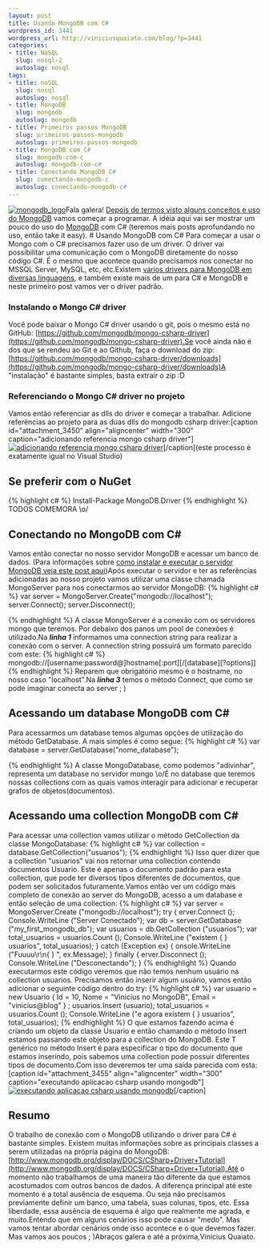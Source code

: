 ```yaml
--- 
layout: post
title: Usando MongoDB com C#
wordpress_id: 3441
wordpress_url: http://viniciusquaiato.com/blog/?p=3441
categories: 
- title: NoSQL
  slug: nosql-2
  autoslug: nosql
tags: 
- title: noSQL
  slug: nosql
  autoslug: nosql
- title: MongoDB
  slug: mongodb
  autoslug: mongodb
- title: Primeiros passos MongoDB
  slug: primeiros-passos-mongodb
  autoslug: primeiros-passos-mongodb
- title: MongoDB com C#
  slug: mongodb-com-c
  autoslug: mongodb-com-c#
- title: Conectando MongoDB C#
  slug: conectando-mongodb-c
  autoslug: conectando-mongodb-c#
---
```

[![](http://viniciusquaiato.com/blog/wp-content/uploads/2011/05/mongodb_logo.png "mongodb_logo")](http://viniciusquaiato.com/blog/wp-content/uploads/2011/05/mongodb_logo.png)Fala galera! [Depois de termos visto alguns conceitos e uso do MongoDB](http://viniciusquaiato.com/blog/primeiros-passos-com-mongodb/) vamos começar a programar. A idéia aqui vai ser mostrar um pouco do uso do [MongoDB](http://www.mongodb.org/) com C# (teremos mais posts aprofundando no uso, então take it easy). # Usando MongoDB com C#
Para começar a usar o Mongo com o C# precisamos fazer uso de um driver. O driver vai possibilitar uma comunicação com o MongoDB diretamente do nosso código C#. É o mesmo que acontece quando precisamos nos conectar no MSSQL Server, MySQL, etc, etc.Existem [vários drivers para MongoDB em diversas linguagens](http://www.mongodb.org/display/DOCS/Drivers), e também existe mais de um para C# e MongoDB e neste primeiro post vamos ver o driver padrão.

### Instalando o Mongo C# driver
Você pode baixar o Mongo C# driver usando o git, pois o mesmo está no GitHub: [https://github.com/mongodb/mongo-csharp-driver](https://github.com/mongodb/mongo-csharp-driver).Se você ainda não é dos que se rendeu ao Git e ao Github, faça o download do zip: [https://github.com/mongodb/mongo-csharp-driver/downloads](https://github.com/mongodb/mongo-csharp-driver/downloads)A "instalação" é bastante simples, basta extrair o zip :D

### Referenciando o Mongo C# driver no projeto
Vamos então referenciar as dlls do driver e começar a trabalhar. Adicione referências ao projeto para as duas dlls do mongodb csharp driver:[caption id="attachment_3450" align="aligncenter" width="300" caption="adicionando referencia mongo csharp driver"][![adicionando referencia mongo csharp driver](http://viniciusquaiato.com/blog/wp-content/uploads/2011/05/adicionando-referencia-mongo-csharp-driver-300x280.png "adicionando referencia mongo csharp driver")](http://viniciusquaiato.com/blog/wp-content/uploads/2011/05/adicionando-referencia-mongo-csharp-driver.png)[/caption](este processo é exatamente igual no Visual Studio)

##

## Se preferir com o NuGet

{% highlight c# %}
Install-Package MongoDB.Driver
{% endhighlight %}
TODOS COMEMORA \o/

## Conectando no MongoDB com C#
Vamos então conectar no nosso servidor MongoDB e acessar um banco de dados. (Para informações sobre [como instalar e executar o servidor MongoDB veja este post aqui](http://viniciusquaiato.com/blog/primeiros-passos-com-mongodb/))Após executar o servidor e ter as referências adicionadas ao nosso projeto vamos utilizar uma classe chamada MongoServer para nos conectarmos ao servidor MongoDB:
{% highlight c# %}
var server = MongoServer.Create("mongodb://localhost");
    server.Connect();
    server.Disconnect();
    
{% endhighlight %}
A classe MongoServer é a conexão com os servidores mongo que teremos. Por debaixo dos panos um pool de conexões é utilizado.Na **_linha 1_** informamos uma connection string para realizar a conexão com o server. A connection string possuirá um formato parecido com este:
{% highlight c# %}
mongodb://[username:password@]hostname[:port][/[database][?options]]
{% endhighlight %}
Reparem que obrigatório mesmo é o hostname, no nosso caso "localhost".Na **_linha 3_** temos o método Connect, que como se pode imaginar conecta ao server ;
    )

## Acessando um database MongoDB com C#
Para acessarmos um database temos algumas opções de utilização do método GetDatabase. A mais simples é como segue:
{% highlight c# %}
var database = server.GetDatabase("nome_database");
    
{% endhighlight %}
A classe MongoDatabase, como podemos "adivinhar", representa um database no servidor mongo \o/É no database que teremos nossas collections com as quais vamos interagir para adicionar e recuperar grafos de objetos(documentos). 

## Acessando uma collection MongoDB com C#
Para acessar uma collection vamos utilizar o método GetCollection<t> da classe MongoDatabase:
{% highlight c# %}
var collection = database.GetCollection<usuario>("usuarios");
    </usuario>
{% endhighlight %}
Isso quer dizer que a collection "usuarios" vai nos retornar uma collection contendo documentos Usuario. Este é apenas o documento padrão para esta collection, que pode ter diversos tipos diferentes de documentos, que podem ser solicitados futuramente.Vamos então ver um código mais completo de conexão ao server do MongoDB, acesso a um database e então seleção de uma collection:
{% highlight c# %}
var server = MongoServer.Create ("mongodb://localhost");
    try {
erver.Connect ();
    Console.WriteLine ("Server Conectado");
var db = server.GetDatabase ("my_first_mongodb_db");
var usuarios = db.GetCollection<usuario> ("usuarios");
var total_usuarios = usuarios.Count ();
    Console.WriteLine ("existem {
}
 usuarios", total_usuarios);
    }
 catch (Exception ex) {
onsole.WriteLine ("Fuuuu\r\n{
}
", ex.Message);
    }
 finally {
erver.Disconnect ();
    Console.WriteLine ("Desconectando");
    }
</usuario>
{% endhighlight %}
Quando executarmos este código veremos que não temos nenhum usuário na collection usuarios. Precisamos então inserir algum usuário, vamos então adicionar o seguinte código dentro do try:
{% highlight c# %}
var usuario = new Usuario { Id = 10, Nome = "Vinicius no MongoDB", Email = "vinicius@blog" }
;
    usuarios.Insert<usuario> (usuario);
    total_usuarios = usuarios.Count ();
    Console.WriteLine ("e agora existem {
}
 usuarios", total_usuarios);
    </usuario>
{% endhighlight %}
O que estamos fazendo acima é criando um objeto da classe Usuario e então chamando o método Insert<t> estamos passando este objeto para a collection do MongoDB. Este T genérico no método Insert é para especificar o tipo do documento que estamos inserindo, pois sabemos uma collection pode possuir diferentes tipos de documento.Com isso deveremos ter uma saída parecida com esta:[caption id="attachment_3455" align="aligncenter" width="300" caption="executando aplicacao csharp usando mongodb"][![executando aplicacao csharp usando mongodb](http://viniciusquaiato.com/blog/wp-content/uploads/2011/05/executando-aplicacao-csharp-usando-mongodb-300x201.png "executando aplicacao csharp usando mongodb")](http://viniciusquaiato.com/blog/wp-content/uploads/2011/05/executando-aplicacao-csharp-usando-mongodb.png)[/caption]

## Resumo
O trabalho de conexão com o MongoDB utilizando o driver para C# é bastante simples. Existem muitas informações sobre as principais classes a serem utilizadas na própria página do MongoDB: [http://www.mongodb.org/display/DOCS/CSharp+Driver+Tutorial](http://www.mongodb.org/display/DOCS/CSharp+Driver+Tutorial).Até o momento não trabalhamos de uma maneira tão diferente da que estamos acostumados com outros bancos de dados. A diferença principal até este momento é a total ausência de esquema. Ou seja não precisamos previamente definir um banco, uma tabela, suas colunas, tipos, etc. Essa liberdade, essa ausência de esquema é algo que realmente me agrada, e muito.Entendo que em alguns cenários isso pode causar "medo". Mas vamos tentar abordar cenários onde isso acontece e o que devemos fazer. Mas vamos aos poucos ;
    )Abraços galera e até a próxima,Vinicius Quaiato.</t></t>
